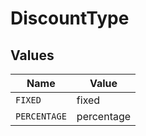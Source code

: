 # DiscountType


## Values

| Name         | Value        |
| ------------ | ------------ |
| `FIXED`      | fixed        |
| `PERCENTAGE` | percentage   |